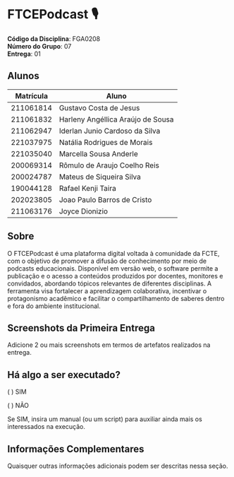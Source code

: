 # FTCEPodcast 🎙️

**Código da Disciplina**: FGA0208<br>
**Número do Grupo**: 07<br>
**Entrega**: 01<br>

## Alunos
|Matrícula | Aluno |
| -- | -- |
| 211061814  |  Gustavo Costa de Jesus |
| 211061832  |  Harleny Angéllica Araújo de Sousa |
| 211062947  |  Iderlan Junio Cardoso da Silva |
| 221037975  |  Natália Rodrigues de Morais |
| 221035040  |  Marcella Sousa Anderle |
| 200069314  |  Rômulo de Araujo Coelho Reis |
| 200024787  |  Mateus de Siqueira Silva  |
| 190044128  |  Rafael Kenji Taira  |
| 202023805  |  Joao Paulo Barros de Cristo  |
| 211063176  |  Joyce Dionizio  |












## Sobre 

O FTCEPodcast é uma plataforma digital voltada à comunidade da FCTE, com o objetivo de promover a difusão de conhecimento por meio de podcasts educacionais. Disponível em versão web, o software permite a publicação e o acesso a conteúdos produzidos por docentes, monitores e convidados, abordando tópicos relevantes de diferentes disciplinas. A ferramenta visa fortalecer a aprendizagem colaborativa, incentivar o protagonismo acadêmico e facilitar o compartilhamento de saberes dentro e fora do ambiente institucional.

## Screenshots da Primeira Entrega
Adicione 2 ou mais screenshots em termos de artefatos realizados na entrega.

## Há algo a ser executado?

( ) SIM

( ) NÃO

Se SIM, insira um manual (ou um script) para auxiliar ainda mais os interessados na execução.

## Informações Complementares 
Quaisquer outras informações adicionais podem ser descritas nessa seção.
